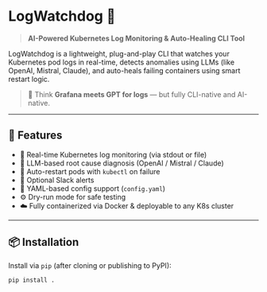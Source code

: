 # LogWatchdog 🐶

> **AI-Powered Kubernetes Log Monitoring & Auto-Healing CLI Tool**

LogWatchdog is a lightweight, plug-and-play CLI that watches your Kubernetes pod logs in real-time, detects anomalies using LLMs (like OpenAI, Mistral, Claude), and auto-heals failing containers using smart restart logic.

> 🧠 Think **Grafana meets GPT for logs** — but fully CLI-native and AI-native.

---

## 🚀 Features

- 📡 Real-time Kubernetes log monitoring (via stdout or file)
- 🤖 LLM-based root cause diagnosis (OpenAI / Mistral / Claude)
- 🔁 Auto-restart pods with `kubectl` on failure
- 📣 Optional Slack alerts
- 🧩 YAML-based config support (`config.yaml`)
- ⚙️ Dry-run mode for safe testing
- ☁️ Fully containerized via Docker & deployable to any K8s cluster

---

## 📦 Installation

Install via `pip` (after cloning or publishing to PyPI):

```bash
pip install .
